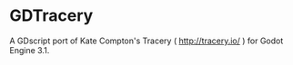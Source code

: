 # GDTracery
A GDscript port of Kate Compton's Tracery ( http://tracery.io/ ) for Godot Engine 3.1. 
